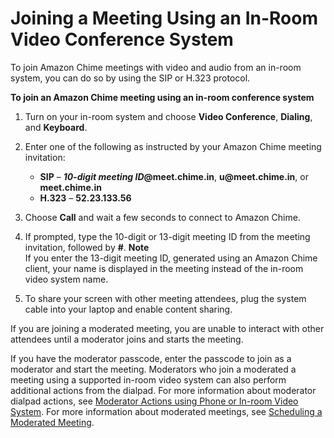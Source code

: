 # Joining a Meeting Using an In\-Room Video Conference System<a name="chime-join-meeting-conference-room"></a>

To join Amazon Chime meetings with video and audio from an in\-room system, you can do so by using the SIP or H\.323 protocol\.

**To join an Amazon Chime meeting using an in\-room conference system**

1. Turn on your in\-room system and choose **Video Conference**, **Dialing**, and **Keyboard**\.

1. Enter one of the following as instructed by your Amazon Chime meeting invitation:
   + **SIP** – ***10\-digit meeting ID*@meet\.chime\.in**, **u@meet\.chime\.in**, or **meet\.chime\.in**
   + **H\.323** – **52\.23\.133\.56**

1. Choose **Call** and wait a few seconds to connect to Amazon Chime\.

1. If prompted, type the 10\-digit or 13\-digit meeting ID from the meeting invitation, followed by **\#**\.
**Note**  
If you enter the 13\-digit meeting ID, generated using an Amazon Chime client, your name is displayed in the meeting instead of the in\-room video system name\.

1. To share your screen with other meeting attendees, plug the system cable into your laptop and enable content sharing\.

If you are joining a moderated meeting, you are unable to interact with other attendees until a moderator joins and starts the meeting\.

If you have the moderator passcode, enter the passcode to join as a moderator and start the meeting\. Moderators who join a moderated a meeting using a supported in\-room video system can also perform additional actions from the dialpad\. For more information about moderator dialpad actions, see [Moderator Actions using Phone or In\-room Video System](moderate-meeting.md#actions-phone-vid)\. For more information about moderated meetings, see [Scheduling a Moderated Meeting](moderate-meeting.md)\.